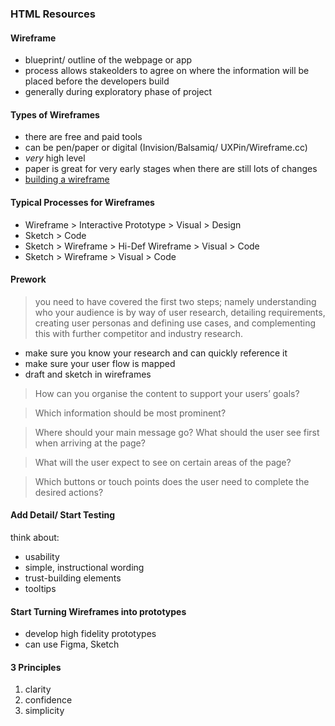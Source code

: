 ### HTML Resources

#### Wireframe

- blueprint/ outline of the webpage or app
- process allows stakeolders to agree on where the information will be placed before the developers build
- generally during exploratory phase of project

#### Types of Wireframes

- there are free and paid tools
- can be pen/paper  or digital (Invision/Balsamiq/ UXPin/Wireframe.cc)
- *very* high level
- paper is great for very early stages when there are still lots of changes
- [building a wireframe](https://youtu.be/qpH7-KFWZRI)

#### Typical Processes for Wireframes

- Wireframe > Interactive Prototype > Visual > Design
- Sketch > Code
- Sketch > Wireframe > Hi-Def Wireframe > Visual > Code
- Sketch > Wireframe > Visual > Code

#### Prework
> you need to have covered the first two steps; namely understanding who your audience is by way of user research, detailing requirements, creating user personas and defining use cases, and complementing this with further competitor and industry research.

- make sure you know your research and can quickly reference it
- make sure your user flow is mapped
- draft and sketch in wireframes

>How can you organise the content to support your users’ goals?

> Which information should be most prominent?

> Where should your main message go? What should the user see first when arriving at the page?

> What will the user expect to see on certain areas of the page?

> Which buttons or touch points does the user need to complete the desired actions?

#### Add Detail/ Start Testing

think about: 
- usability
- simple, instructional wording
- trust-building elements
- tooltips

#### Start Turning Wireframes into prototypes

- develop high fidelity prototypes
- can use Figma, Sketch

#### 3 Principles
 1. clarity
 2. confidence
 3. simplicity